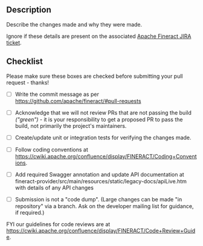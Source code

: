 ## Description

Describe the changes made and why they were made.

Ignore if these details are present on the associated [Apache Fineract JIRA ticket](https://github.com/apache/fineract/pull/1284).


## Checklist

Please make sure these boxes are checked before submitting your pull request - thanks!

- [ ] Write the commit message as per https://github.com/apache/fineract/#pull-requests

- [ ] Acknowledge that we will not review PRs that are not passing the build _("green")_ - it is your responsibility to get a proposed PR to pass the build, not primarily the project's maintainers.

- [ ] Create/update unit or integration tests for verifying the changes made.

- [ ] Follow coding conventions at https://cwiki.apache.org/confluence/display/FINERACT/Coding+Conventions.

- [ ] Add required Swagger annotation and update API documentation at fineract-provider/src/main/resources/static/legacy-docs/apiLive.htm with details of any API changes

- [ ] Submission is not a "code dump".  (Large changes can be made "in repository" via a branch.  Ask on the developer mailing list for guidance, if required.)

FYI our guidelines for code reviews are at https://cwiki.apache.org/confluence/display/FINERACT/Code+Review+Guide.
